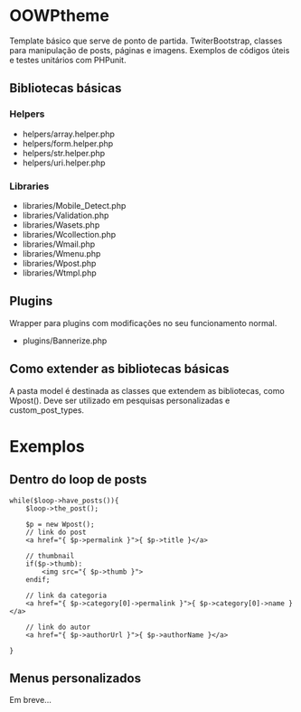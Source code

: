 OOWPtheme
=========

Template básico que serve de ponto de partida. TwiterBootstrap,  classes para manipulação de posts, páginas e imagens. Exemplos de códigos úteis e testes unitários com PHPunit.

Bibliotecas básicas
--------------------
### Helpers
- helpers/array.helper.php
- helpers/form.helper.php
- helpers/str.helper.php
- helpers/uri.helper.php

### Libraries
- libraries/Mobile_Detect.php
- libraries/Validation.php
- libraries/Wasets.php
- libraries/Wcollection.php
- libraries/Wmail.php
- libraries/Wmenu.php
- libraries/Wpost.php
- libraries/Wtmpl.php

Plugins
--------------------
Wrapper para plugins com modificações no seu funcionamento normal.

- plugins/Bannerize.php


Como extender as bibliotecas básicas
-----------------------------------
A pasta model é destinada as classes que extendem as bibliotecas, como Wpost(). Deve ser utilizado em pesquisas personalizadas e custom_post_types.

Exemplos
========

Dentro do loop de posts
-----------------------

	while($loop->have_posts()){
		$loop->the_post();

		$p = new Wpost();
		// link do post
		<a href="{ $p->permalink }">{ $p->title }</a>

		// thumbnail
		if($p->thumb):
			<img src="{ $p->thumb }">
		endif;

		// link da categoria
		<a href="{ $p->category[0]->permalink }">{ $p->category[0]->name }</a>

		// link do autor
		<a href="{ $p->authorUrl }">{ $p->authorName }</a>

	}

Menus personalizados
--------------------
Em breve...